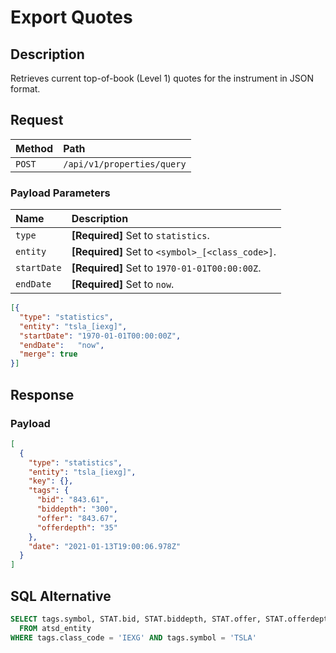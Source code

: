 # Export Quotes

## Description

Retrieves current top-of-book (Level 1) quotes for the instrument in JSON format.

## Request

| **Method** | **Path** |
|:---|:---|
| `POST` | `/api/v1/properties/query` |

### Payload Parameters

| **Name** | **Description** |
|:---|:---|
| `type` | **[Required]** Set to `statistics`. |
| `entity` | **[Required]** Set to `<symbol>_[<class_code>]`. |
| `startDate` | **[Required]** Set to `1970-01-01T00:00:00Z`.  |
| `endDate` | **[Required]** Set to `now`. |

```json
[{
  "type": "statistics",
  "entity": "tsla_[iexg]",
  "startDate": "1970-01-01T00:00:00Z",
  "endDate":   "now",
  "merge": true
}]
```

## Response

### Payload

```json
[
  {
    "type": "statistics",
    "entity": "tsla_[iexg]",
    "key": {},
    "tags": {
      "bid": "843.61",
      "biddepth": "300",
      "offer": "843.67",
      "offerdepth": "35"
    },
    "date": "2021-01-13T19:00:06.978Z"
  }
]
```

## SQL Alternative

```sql
SELECT tags.symbol, STAT.bid, STAT.biddepth, STAT.offer, STAT.offerdepth
  FROM atsd_entity
WHERE tags.class_code = 'IEXG' AND tags.symbol = 'TSLA'
```